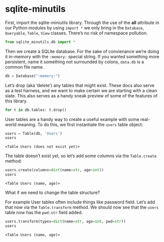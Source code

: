 # sqlite-minutils


<!-- WARNING: THIS FILE WAS AUTOGENERATED! DO NOT EDIT! -->

First, import the sqlite-miniutils library. Through the use of the
**all** attribute in our Python modules by using `import *` we only
bring in the `Database`, `Queryable`, `Table`, `View` classes. There’s
no risk of namespace pollution.

``` python
from sqlite_minutils.db import *
```

Then we create a SQLite database. For the sake of convienance we’re
doing it in-memory with the `:memory:` special string. If you wanted
something more persistent, name it something not surrounded by colons,
`data.db` is a common file name.

``` python
db = Database(":memory:")
```

Let’s drop (aka ‘delete’) any tables that might exist. These docs also
serve as a test harness, and we want to make certain we are starting
with a clean slate. This also serves as a handy sneak preview of some of
the features of this library.

``` python
for t in db.tables: t.drop()
```

User tables are a handy way to create a useful example with some
real-world meaning. To do this, we first instantiate the `users` table
object:

``` python
users = Table(db, 'Users')
users
```

    <Table Users (does not exist yet)>

The table doesn’t exist yet, so let’s add some columns via the
`Table.create` method:

``` python
users.create(columns=dict(name=str, age=int))
users
```

    <Table Users (name, age)>

What if we need to change the table structure?

For example User tables often include things like password field. Let’s
add that now via the `Table.transform` method. We should now see that
the `users` table now has the `pwd:str` field added.

``` python
users.transform(types=dict(name=str, age=int, pwd=str))
users
```

    <Table Users (name, age)>
